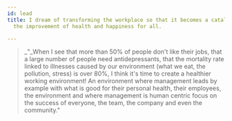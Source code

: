 ```yaml
---
id: lead
title: I dream of transforming the workplace so that it becomes a catalyst in accelerating
  the improvement of health and happiness for all.

---
```

> _"_When I see that more than 50% of people don't like their jobs, that a large number of people need antidepressants, that the mortality rate linked to illnesses caused by our environment (what we eat, the pollution, stress) is over 80%, I think it's time to create a healthier working environment! An environment where management leads by example with what is good for their personal health, their employees, the environment and where management is human centric focus on the success of everyone, the team, the company and even the community."
